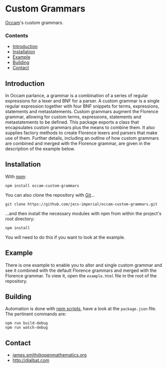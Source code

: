# Custom Grammars

[Occam](https://github.com/jecs-imperial/occam)'s custom grammars.

### Contents

- [Introduction](#introduction)
- [Installation](#installation)
- [Example](#example)
- [Building](#building)
- [Contact](#contact)

## Introduction

In Occam parlance, a grammar is a combination of a series of regular expressions for a lexer and BNF for a parser. A custom grammar is a single regular expression together with four BNF snippets for terms, expressions, statements and metastatements. Custom grammars augment the Florence grammar, allowing for custom terms, expressions, statements and metastatements to be defined. This package exports a class that encapsulates custom grammars plus the means to combine them. It also supplies factory methods to create Florence lexers and parsers that make use of them. Further details, including an outline of how custom grammars are combined and merged with the Florence grammar, are given in the description of the example below.

## Installation

With [npm](https://www.npmjs.com/):

    npm install occam-custom-grammars

You can also clone the repository with [Git](https://git-scm.com/)...

    git clone https://github.com/jecs-imperial/occam-custom-grammars.git

...and then install the necessary modules with npm from within the project's root directory:

    npm install

You will need to do this if you want to look at the example.

## Example

There is one example to enable you to alter and single custom grammar and see it combined with the default Florence grammars and merged with the Florence grammar. To view it, open the `example.html` file in the root of the repository.

## Building

Automation is done with [npm scripts](https://docs.npmjs.com/misc/scripts), have a look at the `package.json` file. The pertinent commands are:

    npm run build-debug
    npm run watch-debug

## Contact

* james.smith@openmathematics.org
* http://djalbat.com
